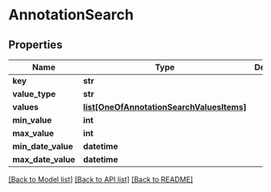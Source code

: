 # AnnotationSearch

## Properties
Name | Type | Description | Notes
------------ | ------------- | ------------- | -------------
**key** | **str** |  | [optional] 
**value_type** | **str** |  | [optional] 
**values** | [**list[OneOfAnnotationSearchValuesItems]**](Object.md) |  | [optional] 
**min_value** | **int** |  | [optional] 
**max_value** | **int** |  | [optional] 
**min_date_value** | **datetime** |  | [optional] 
**max_date_value** | **datetime** |  | [optional] 

[[Back to Model list]](../README.md#documentation-for-models) [[Back to API list]](../README.md#documentation-for-api-endpoints) [[Back to README]](../README.md)

